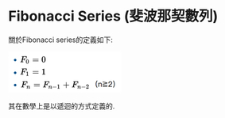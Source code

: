 # Fibonacci Series \(斐波那契數列\)

關於Fibonacci series的定義如下:

![](/assets/Fibonacci2.png)

其在數學上是以遞迴的方式定義的.



